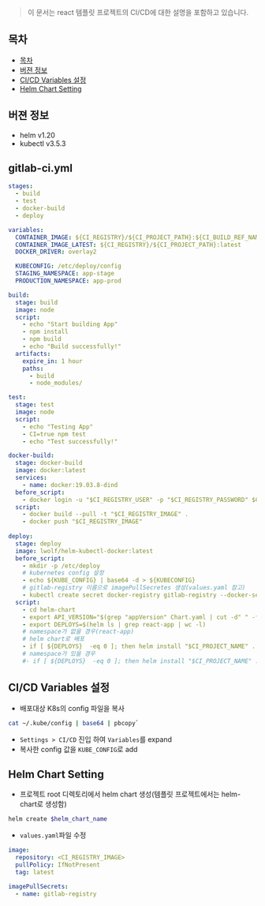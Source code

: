 > 이 문서는 react 템플릿 프로젝트의 CI/CD에 대한 설명을 포함하고 있습니다.

## 목차
- [목차](#목차)
- [버젼 정보](#버젼-정보)
- [CI/CD Variables 설정](#cicd-variables-설정)
- [Helm Chart Setting](#helm-chart-setting)

## 버젼 정보
- helm v1.20
- kubectl v3.5.3

## gitlab-ci.yml
```yaml
stages:
  - build
  - test
  - docker-build
  - deploy

variables:
  CONTAINER_IMAGE: ${CI_REGISTRY}/${CI_PROJECT_PATH}:${CI_BUILD_REF_NAME}_${CI_BUILD_REF}
  CONTAINER_IMAGE_LATEST: ${CI_REGISTRY}/${CI_PROJECT_PATH}:latest
  DOCKER_DRIVER: overlay2

  KUBECONFIG: /etc/deploy/config
  STAGING_NAMESPACE: app-stage
  PRODUCTION_NAMESPACE: app-prod

build:
  stage: build
  image: node
  script: 
    - echo "Start building App"
    - npm install
    - npm build
    - echo "Build successfully!"
  artifacts:
    expire_in: 1 hour
    paths:
      - build
      - node_modules/

test:
  stage: test
  image: node
  script:
    - echo "Testing App"
    - CI=true npm test
    - echo "Test successfully!"

docker-build:
  stage: docker-build
  image: docker:latest
  services: 
    - name: docker:19.03.8-dind
  before_script:
    - docker login -u "$CI_REGISTRY_USER" -p "$CI_REGISTRY_PASSWORD" $CI_REGISTRY
  script:
    - docker build --pull -t "$CI_REGISTRY_IMAGE" .
    - docker push "$CI_REGISTRY_IMAGE"
  
deploy:
  stage: deploy
  image: lwolf/helm-kubectl-docker:latest
  before_script:
    - mkdir -p /etc/deploy
    # kubernetes config 설정
    - echo ${KUBE_CONFIG} | base64 -d > ${KUBECONFIG}
    # gitlab-registry 이름으로 imagePullSecretes 생성(values.yaml 참고)
    - kubectl create secret docker-registry gitlab-registry --docker-server="$CI_REGISTRY" --docker-username="$CI_REGISTRY_USER" --docker-password="$CI_REGISTRY_PASSWORD" --docker-email="$GITLAB_USER_EMAIL" -o yaml --dry-run=client | kubectl apply -f -
  script:
    - cd helm-chart
    - export API_VERSION="$(grep "appVersion" Chart.yaml | cut -d" " -f2)"
    - export DEPLOYS=$(helm ls | grep react-app | wc -l)
    # namespace가 없을 경우(react-app)
    # helm chart로 배포
    - if [ ${DEPLOYS}  -eq 0 ]; then helm install "$CI_PROJECT_NAME" . ; else helm upgrade "$CI_PROJECT_NAME" . ; fi
    # namespace가 있을 경우
    #- if [ ${DEPLOYS}  -eq 0 ]; then helm install "$CI_PROJECT_NAME" . --namespace=${STAGING_NAMESPACE}; else helm upgrade "$CI_PROJECT_NAME" . --namespace=${STAGING_NAMESPACE}; fi
```

## CI/CD Variables 설정
- 배포대상 K8s의 config 파일을 복사
```bash
cat ~/.kube/config | base64 | pbcopy`
```
- `Settings > CI/CD` 진입 하여 `Variables`를 expand
- 복사한 config 값을 `KUBE_CONFIG`로 add

## Helm Chart Setting
- 프로젝트 root 디렉토리에서 helm chart 생성(템플릿 프로젝트에서는 helm-chart로 생성함)
```bash
helm create $helm_chart_name
```
- `values.yaml`파일 수정
```yaml
image:
  repository: <CI_REGISTRY_IMAGE>
  pullPolicy: IfNotPresent
  tag: latest

imagePullSecrets:
  - name: gitlab-registry
```

